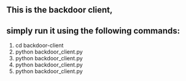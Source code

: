 ## This is the backdoor client,

## simply run it using the following commands: 

1) cd backdoor-client
2) python backdoor_client.py <arg1>
3) python backdoor_client.py
4) python backdoor_client.py
5) python backdoor_client.py
